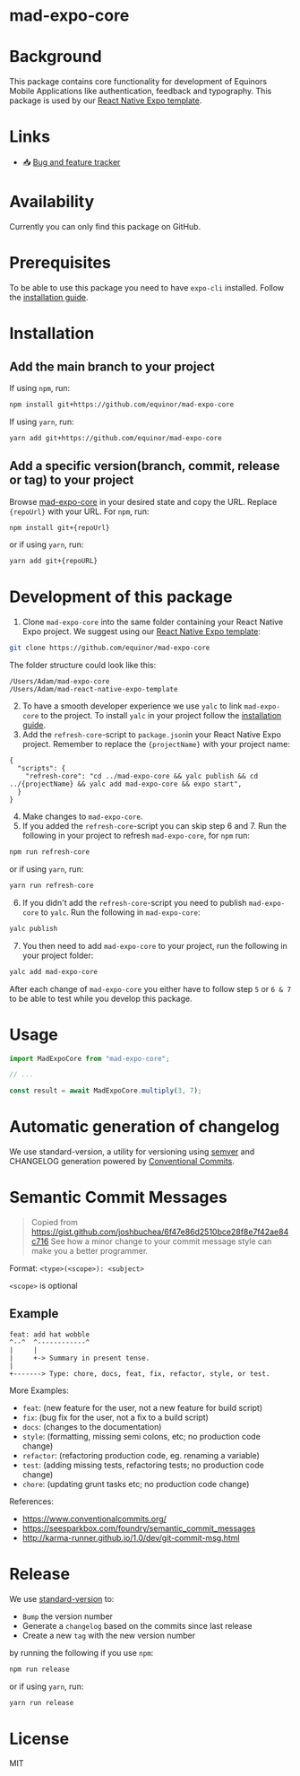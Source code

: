 # mad-expo-core

# Background
This package contains core functionality for development of Equinors Mobile Applications like authentication, feedback and typography. This package is used by our [React Native Expo template](https://github.com/equinor/mad-react-native-expo-template).

# Links
- :inbox_tray: [Bug and feature tracker](https://github.com/equinor/mad-expo-core/projects/1)

# Availability
Currently you can only find this package on GitHub.

# Prerequisites
To be able to use this package you need to have `expo-cli` installed. Follow the [installation guide](https://docs.expo.dev/get-started/installation).

# Installation
## Add the main branch to your project
If using `npm`, run:
```sh
npm install git+https://github.com/equinor/mad-expo-core
```
If using `yarn`, run:
```sh
yarn add git+https://github.com/equinor/mad-expo-core
```

## Add a specific version(branch, commit, release or tag) to your project
Browse [mad-expo-core](https://github.com/equinor/mad-expo-core) in your desired state and copy the URL. Replace `{repoUrl}` with your URL. For `npm`, run:
```sh
npm install git+{repoUrl}
```
or if using `yarn`, run:
```sh
yarn add git+{repoURL}
```

# Development of this package
1. Clone `mad-expo-core` into the same folder containing your React Native Expo project. We suggest using our [React Native Expo template](https://github.com/equinor/mad-react-native-expo-template):
```sh
git clone https://github.com/equinor/mad-expo-core
```
The folder structure could look like this:
```
/Users/Adam/mad-expo-core
/Users/Adam/mad-react-native-expo-template
```
2. To have a smooth developer experience we use `yalc` to link `mad-expo-core` to the project. To install `yalc` in your project follow the [installation guide](https://github.com/wclr/yalc#installation).
3. Add the `refresh-core`-script to `package.json`in your React Native Expo project. Remember to replace the `{projectName}` with your project name:
```json5
{
  "scripts": {
    "refresh-core": "cd ../mad-expo-core && yalc publish && cd ../{projectName} && yalc add mad-expo-core && expo start",  
  }
}
```
4. Make changes to `mad-expo-core`.
5. If you added the `refresh-core`-script you can skip step 6 and 7. Run the following in your project to refresh `mad-expo-core`, for `npm` run:
```sh
npm run refresh-core
```
or if using `yarn`, run:
```sh
yarn run refresh-core
```
6. If you didn't add the `refresh-core`-script you need to publish `mad-expo-core` to `yalc`. Run the following in `mad-expo-core`:
```sh
yalc publish
```
7. You then need to add `mad-expo-core` to your project, run the following in your project folder:
```sh
yalc add mad-expo-core
```
After each change of `mad-expo-core` you either have to follow step `5` or `6 & 7` to be able to test while you develop this package.

# Usage
```js
import MadExpoCore from "mad-expo-core";

// ...

const result = await MadExpoCore.multiply(3, 7);
```
# Automatic generation of changelog
We use standard-version, a utility for versioning using [semver](https://semver.org/) and CHANGELOG generation powered by [Conventional Commits](https://conventionalcommits.org).

# Semantic Commit Messages
> Copied from https://gist.github.com/joshbuchea/6f47e86d2510bce28f8e7f42ae84c716
See how a minor change to your commit message style can make you a better programmer.

Format: `<type>(<scope>): <subject>`

`<scope>` is optional

## Example

```
feat: add hat wobble
^--^  ^------------^
|     |
|     +-> Summary in present tense.
|
+-------> Type: chore, docs, feat, fix, refactor, style, or test.
```

More Examples:

- `feat`: (new feature for the user, not a new feature for build script)
- `fix`: (bug fix for the user, not a fix to a build script)
- `docs`: (changes to the documentation)
- `style`: (formatting, missing semi colons, etc; no production code change)
- `refactor`: (refactoring production code, eg. renaming a variable)
- `test`: (adding missing tests, refactoring tests; no production code change)
- `chore`: (updating grunt tasks etc; no production code change)

References:

- https://www.conventionalcommits.org/
- https://seesparkbox.com/foundry/semantic_commit_messages
- http://karma-runner.github.io/1.0/dev/git-commit-msg.html

# Release
We use [standard-version](https://github.com/conventional-changelog/standard-version) to:
* `Bump` the version number
* Generate a `changelog` based on the commits since last release
* Create a new `tag` with the new version number

by running the following if you use `npm`:
```sh
npm run release
```
or if using `yarn`, run:
```sh
yarn run release
```

# License
MIT
